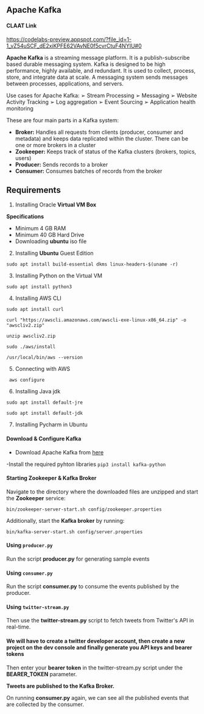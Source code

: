 ## Apache Kafka

#### CLAAT Link
https://codelabs-preview.appspot.com/?file_id=1-1_vZ54uSCF_dE2xiKPFE62VAvNE0f5cvrCtuF4NYIU#0

**Apache Kafka** is a streaming message platform. It is a publish-subscribe based durable messaging system. Kafka is designed to be high performance, highly available, and redundant. It is used to collect, process, store, and integrate data at scale. A messaging system sends messages between processes, applications, and servers. 

Use cases for Apache Kafka:
➢	Stream Processing
➢	Messaging
➢	Website Activity Tracking
➢	Log aggregation
➢	Event Sourcing
➢	Application health monitoring


These are four main parts in a Kafka system:

- **Broker:** Handles all requests from clients (producer, consumer and metadata) and keeps data replicated within the cluster. There can be one or more brokers in a cluster
- **Zookeeper:** Keeps track of status of the Kafka clusters (brokers, topics, users)
- **Producer:** Sends records to a broker
- **Consumer:** Consumes batches of records from the broker

## Requirements

1. Installing Oracle **Virtual VM Box**

**Specifications**
- Minimum 4 GB RAM
- Minimum 40 GB Hard Drive
- Downloading **ubuntu** iso file

2. Installing **Ubuntu** Guest Edition

`sudo apt install build-essential dkms linux-headers-$(uname -r)`

3. Installing Python on the Virtual VM

`sudo apt install python3`

4. Installing AWS CLI

```
sudo apt install curl

curl "https://awscli.amazonaws.com/awscli-exe-linux-x86_64.zip" -o "awscliv2.zip"

unzip awscliv2.zip

sudo ./aws/install

/usr/local/bin/aws --version

```

5. Connecting with AWS

` aws configure`

6. Installing Java jdk

```
sudo apt install default-jre

sudo apt install default-jdk

```

7. Installing Pycharm in Ubuntu


#### Download & Configure Kafka
- Download Apache Kafka from [here](https://kafka.apache.org/downloads)

-Install the required pyhton libraries
`pip3 install kafka-python`


#### Starting Zookeeper & Kafka Broker

Navigate to the directory where the downloaded files are unzipped and start the **Zookeeper** service:
```
bin/zookeeper-server-start.sh config/zookeeper.properties
```
Additionally, start the **Kafka broker** by running:
```
bin/kafka-server-start.sh config/server.properties
```

#### Using `producer.py`
Run the script **producer.py** for generating sample events

#### Using `consumer.py`
Run the script **consumer.py** to consume the events published by the producer.

#### Using `twitter-stream.py`
Then use the **twitter-stream.py** script to  fetch tweets from Twitter's API in real-time.

#### We will have to create a twitter developer account, then create a new project on the dev console and finally generate you API keys and bearer tokens
 
Then enter your **bearer token** in the twitter-stream.py script under the **BEARER_TOKEN** parameter.

**Tweets are published to the Kafka Broker.**

On running **consumer.py** again, we can see all the published events that are collected by the consumer.





